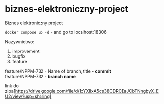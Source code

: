 # biznes-elektroniczny-project
Biznes elektroniczny project

`docker compose up -d` - and go to localhost:18306
  
Nazywnictwo: 

1) improvement  
2) bugfix  
3) feature  

feature/NPPM-732 - Name of branch, title - <b>commit</b>  
feature/NPPM-732 - <b>branch name</b>  

link do zipa[https://drive.google.com/file/d/1xYXlIxA5cs38CDRCEaJCbTNngbyX_EU2/view?usp=sharing]
